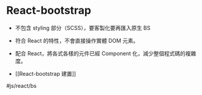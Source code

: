 # React-bootstrap
- 不包含 styling 部分（SCSS），要客製化要再匯入原生 BS
- 符合 React 的特性，不會直接操作實體 DOM 元素。
- 配合 React，將各式各樣的元件已經 Component 化，減少整個程式碼的複雜度。


- [[React-bootstrap 建置]]


#js/react/bs 